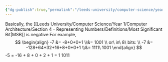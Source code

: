 ```yaml
---
{"dg-publish":true,"permalink":"/leeds-university/computer-science/year-1/computer-architecture/section-4-representing-numbers/signed-integer-representation/two-s-compliment/"}
---
```


Basically, the [[Leeds University/Computer Science/Year 1/Computer Architecture/Section 4 - Representing Numbers/Definitions/Most Significant Bit\|MSB]] is negative
For example,
$$
\begin{align}
-7 &= -8+0+0+1 \\&= 1001 \\
or\ in\ 8\ bits: \\
-7 &= -128+64+32+16+8+0+0+1 \\&= 1111\ 1001
\end{align}
$$
-5 = -16 + 8 + 0 + 2 + 1
= 1 1011

